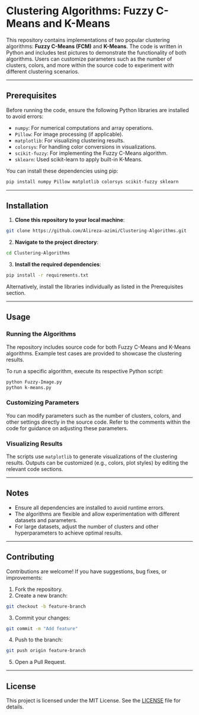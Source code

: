 # Clustering Algorithms: Fuzzy C-Means and K-Means

This repository contains implementations of two popular clustering algorithms: **Fuzzy C-Means (FCM)** and **K-Means**. The code is written in Python and includes test pictures to demonstrate the functionality of both algorithms. Users can customize parameters such as the number of clusters, colors, and more within the source code to experiment with different clustering scenarios.

---

## Prerequisites

Before running the code, ensure the following Python libraries are installed to avoid errors:

* `numpy`: For numerical computations and array operations.
* `Pillow`: For image processing (if applicable).
* `matplotlib`: For visualizing clustering results.
* `colorsys`: For handling color conversions in visualizations.
* `scikit-fuzzy`: For implementing the Fuzzy C-Means algorithm.
* `sklearn`: Used scikit-learn to apply built-in K-Means.

You can install these dependencies using pip:

```bash
pip install numpy Pillow matplotlib colorsys scikit-fuzzy sklearn
```

---

## Installation

1. **Clone this repository to your local machine**:

```bash
git clone https://github.com/Alireza-azimi/Clustering-Algorithms.git

````

2. **Navigate to the project directory**:

```bash
cd Clustering-Algorithms
````

3. **Install the required dependencies**:

```bash
pip install -r requirements.txt

````

   Alternatively, install the libraries individually as listed in the Prerequisites section.

---

## Usage

### Running the Algorithms

The repository includes source code for both Fuzzy C-Means and K-Means algorithms. Example test cases are provided to showcase the clustering results.

To run a specific algorithm, execute its respective Python script:

```bash
python Fuzzy-Image.py
python k-means.py
````

### Customizing Parameters

You can modify parameters such as the number of clusters, colors, and other settings directly in the source code. Refer to the comments within the code for guidance on adjusting these parameters.

### Visualizing Results

The scripts use `matplotlib` to generate visualizations of the clustering results. Outputs can be customized (e.g., colors, plot styles) by editing the relevant code sections.

---

## Notes

* Ensure all dependencies are installed to avoid runtime errors.
* The algorithms are flexible and allow experimentation with different datasets and parameters.
* For large datasets, adjust the number of clusters and other hyperparameters to achieve optimal results.

---

## Contributing

Contributions are welcome! If you have suggestions, bug fixes, or improvements:

1. Fork the repository.
2. Create a new branch:

```bash
git checkout -b feature-branch
````
3. Commit your changes:

```bash
git commit -m "Add feature"
````

4. Push to the branch:

```bash
git push origin feature-branch
```
5. Open a Pull Request.

---

## License

This project is licensed under the MIT License. See the [LICENSE](LICENSE) file for details.
